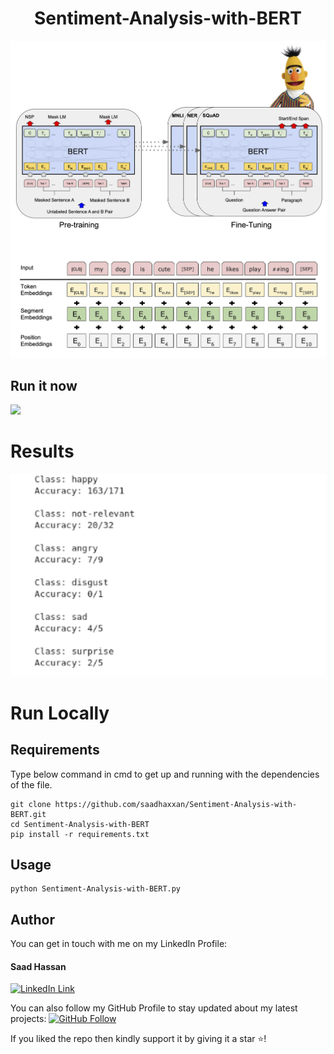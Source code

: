 <h1 align="center">Sentiment-Analysis-with-BERT</h1>

<a href="#">
  <div align="center">
    <img src="BERT_diagrams.png" width='700'/>
  </div>
</a>

## Run it now

<a href="https://colab.research.google.com/drive/1nAGAvKH-JzonqtNUVK6r_I-Ra-noQFCV?usp=sharing" target="_parent">
    <img src="https://colab.research.google.com/assets/colab-badge.svg"/>
</a>

# Results
<a href="#">
  <div align="center">
    <img src="screenshot.png" width='700'/>
  </div>
</a>

# Run Locally

## Requirements
Type below command in cmd to get up and running with the dependencies of the file.
```
git clone https://github.com/saadhaxxan/Sentiment-Analysis-with-BERT.git
cd Sentiment-Analysis-with-BERT
pip install -r requirements.txt
```
## Usage
```
python Sentiment-Analysis-with-BERT.py
```


## Author
You can get in touch with me on my LinkedIn Profile:

#### Saad Hassan
[![LinkedIn Link](https://img.shields.io/badge/Connect-saadhaxxan-blue.svg?logo=linkedin&longCache=true&style=social&label=Connect
)](https://www.linkedin.com/in/saadhaxxan)

You can also follow my GitHub Profile to stay updated about my latest projects: [![GitHub Follow](https://img.shields.io/badge/Connect-saadhaxxan-blue.svg?logo=Github&longCache=true&style=social&label=Follow)](https://github.com/saadhaxxan)

If you liked the repo then kindly support it by giving it a star ⭐!
